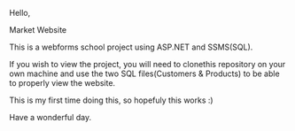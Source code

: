 Hello,

Market Website

This is a webforms school project using ASP.NET and SSMS(SQL).

If you wish to view the project, you will need to clonethis repository on your own machine and use the two SQL files(Customers & Products) to be able to properly view the website.

This is my first time doing this, so hopefuly this works :)

Have a wonderful day.
